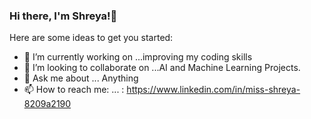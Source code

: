 ### Hi there, I'm Shreya!👋


Here are some ideas to get you started:

- 🔭 I’m currently working on ...improving my coding skills
- 👯 I’m looking to collaborate on ...AI and Machine Learning Projects.
- 💬 Ask me about ... Anything
- 📫 How to reach me: ... : https://www.linkedin.com/in/miss-shreya-8209a2190

